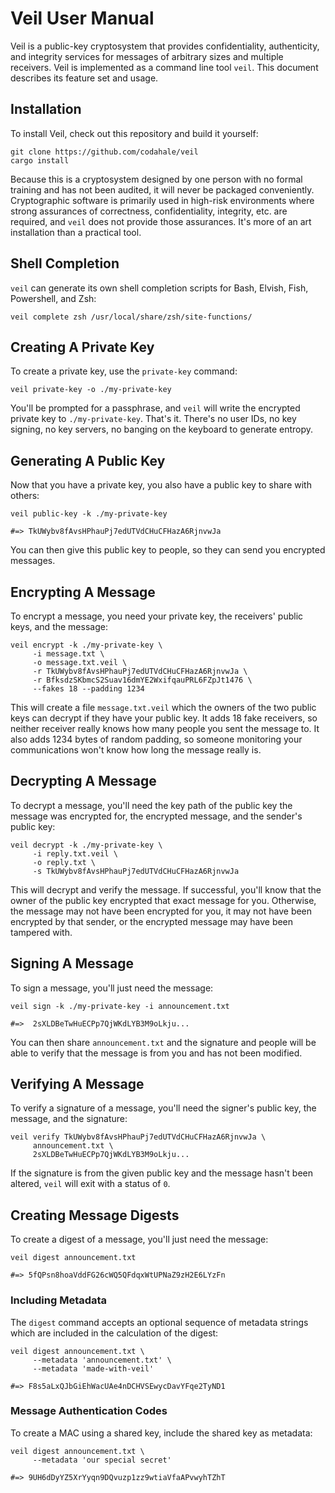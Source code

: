 # Veil User Manual

Veil is a public-key cryptosystem that provides confidentiality, authenticity, and integrity
services for messages of arbitrary sizes and multiple receivers. Veil is implemented as a command
line tool `veil`. This document describes its feature set and usage.

## Installation

To install Veil, check out this repository and build it yourself:

```shell
git clone https://github.com/codahale/veil
cargo install
```

Because this is a cryptosystem designed by one person with no formal training and has not been
audited, it will never be packaged conveniently. Cryptographic software is primarily used in
high-risk environments where strong assurances of correctness, confidentiality, integrity, etc. are
required, and `veil` does not provide those assurances. It's more of an art installation than a
practical tool.

## Shell Completion

`veil` can generate its own shell completion scripts for Bash, Elvish, Fish, Powershell, and Zsh:

```shell
veil complete zsh /usr/local/share/zsh/site-functions/
```

## Creating A Private Key

To create a private key, use the `private-key` command:

```shell
veil private-key -o ./my-private-key
```

You'll be prompted for a passphrase, and `veil` will write the encrypted private key to
`./my-private-key`. That's it. There's no user IDs, no key signing, no key servers, no banging on
the keyboard to generate entropy.

## Generating A Public Key

Now that you have a private key, you also have a public key to share with others:

```shell
veil public-key -k ./my-private-key

#=> TkUWybv8fAvsHPhauPj7edUTVdCHuCFHazA6RjnvwJa
```

You can then give this public key to people, so they can send you encrypted messages.

## Encrypting A Message

To encrypt a message, you need your private key, the receivers' public keys, and the message:

```shell
veil encrypt -k ./my-private-key \
     -i message.txt \
     -o message.txt.veil \
     -r TkUWybv8fAvsHPhauPj7edUTVdCHuCFHazA6RjnvwJa \
     -r BfksdzSKbmcS2Suav16dmYE2WxifqauPRL6FZpJt1476 \
     --fakes 18 --padding 1234
```

This will create a file `message.txt.veil` which the owners of the two public keys can decrypt if
they have your public key. It adds 18 fake receivers, so neither receiver really knows how many
people you sent the message to. It also adds 1234 bytes of random padding, so someone monitoring
your communications won't know how long the message really is.

## Decrypting A Message

To decrypt a message, you'll need the key path of the public key the message was encrypted for, the
encrypted message, and the sender's public key:

```shell
veil decrypt -k ./my-private-key \
     -i reply.txt.veil \
     -o reply.txt \
     -s TkUWybv8fAvsHPhauPj7edUTVdCHuCFHazA6RjnvwJa
```

This will decrypt and verify the message. If successful, you'll know that the owner of the public
key encrypted that exact message for you. Otherwise, the message may not have been encrypted for
you, it may not have been encrypted by that sender, or the encrypted message may have been tampered
with.

## Signing A Message

To sign a message, you'll just need the message:

```shell
veil sign -k ./my-private-key -i announcement.txt

#=>  2sXLDBeTwHuECPp7QjWKdLYB3M9oLkju...
```

You can then share `announcement.txt` and the signature and people will be able to verify that the
message is from you and has not been modified.

## Verifying A Message

To verify a signature of a message, you'll need the signer's public key, the message, and the
signature:

```shell
veil verify TkUWybv8fAvsHPhauPj7edUTVdCHuCFHazA6RjnvwJa \
     announcement.txt \
     2sXLDBeTwHuECPp7QjWKdLYB3M9oLkju...
```

If the signature is from the given public key and the message hasn't been altered, `veil` will exit
with a status of `0`.

## Creating Message Digests

To create a digest of a message, you'll just need the message:

```shell
veil digest announcement.txt

#=> 5fQPsn8hoaVddFG26cWQ5QFdqxWtUPNaZ9zH2E6LYzFn
```

### Including Metadata

The `digest` command accepts an optional sequence of metadata strings which are included in the
calculation of the digest:

```shell
veil digest announcement.txt \
     --metadata 'announcement.txt' \
     --metadata 'made-with-veil'

#=> F8s5aLxQJbGiEhWacUAe4nDCHVSEwycDavYFqe2TyND1
```

### Message Authentication Codes

To create a MAC using a shared key, include the shared key as metadata:

```shell
veil digest announcement.txt \
     --metadata 'our special secret'

#=> 9UH6dDyYZ5XrYyqn9DQvuzp1zz9wtiaVfaAPvwyhTZhT
```
